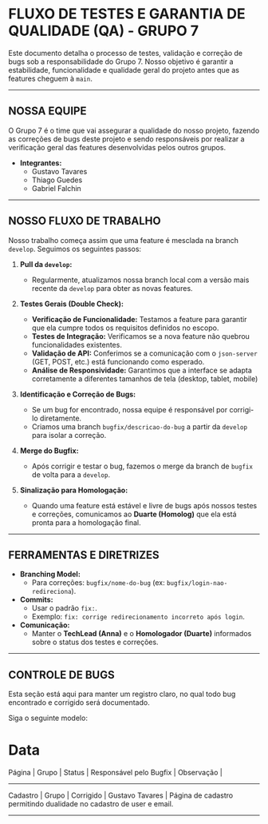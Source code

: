 # FLUXO DE TESTES E GARANTIA DE QUALIDADE (QA) - GRUPO 7

Este documento detalha o processo de testes, validação e correção de bugs sob a responsabilidade do Grupo 7. Nosso objetivo é garantir a estabilidade, funcionalidade e qualidade geral do projeto antes que as features cheguem à `main`.

---

## NOSSA EQUIPE

O Grupo 7 é o time que vai assegurar a qualidade do nosso projeto, fazendo as correções de bugs deste projeto e sendo responsáveis por realizar a verificação geral das features desenvolvidas pelos outros grupos.

- **Integrantes:**
  - Gustavo Tavares 
  - Thiago Guedes
  - Gabriel Falchin

---

## NOSSO FLUXO DE TRABALHO

Nosso trabalho começa assim que uma feature é mesclada na branch `develop`. Seguimos os seguintes passos:

1.  **Pull da `develop`:**
    - Regularmente, atualizamos nossa branch local com a versão mais recente da `develop` para obter as novas features.

2.  **Testes Gerais (Double Check):**
    - **Verificação de Funcionalidade:** Testamos a feature para garantir que ela cumpre todos os requisitos definidos no escopo.
    - **Testes de Integração:** Verificamos se a nova feature não quebrou funcionalidades existentes.
    - **Validação de API:** Conferimos se a comunicação com o `json-server` (GET, POST, etc.) está funcionando como esperado.
    - **Análise de Responsividade:** Garantimos que a interface se adapta corretamente a diferentes tamanhos de tela (desktop, tablet, mobile)

3.  **Identificação e Correção de Bugs:**
    - Se um bug for encontrado, nossa equipe é responsável por corrigi-lo diretamente.
    - Criamos uma branch `bugfix/descricao-do-bug` a partir da `develop` para isolar a correção.

4.  **Merge do Bugfix:**
    - Após corrigir e testar o bug, fazemos o merge da branch de `bugfix` de volta para a `develop`.

5.  **Sinalização para Homologação:**
    - Quando uma feature está estável e livre de bugs após nossos testes e correções, comunicamos ao **Duarte (Homolog)** que ela está pronta para a homologação final.

---

## FERRAMENTAS E DIRETRIZES

- **Branching Model:**
  - Para correções: `bugfix/nome-do-bug` (ex: `bugfix/login-nao-redireciona`).
- **Commits:**
  - Usar o padrão `fix:`.
  - Exemplo: `fix: corrige redirecionamento incorreto após login`.
- **Comunicação:**
  - Manter o **TechLead (Anna)** e o **Homologador (Duarte)** informados sobre o status dos testes e correções.

---

## CONTROLE DE BUGS

Esta seção está aqui para manter um registro claro, no qual todo bug encontrado e corrigido será documentado.

Siga o seguinte modelo:

# Data
Página | Grupo | Status | Responsável pelo Bugfix | Observação |

---

Cadastro | Grupo | Corrigido | Gustavo Tavares | Página de cadastro permitindo dualidade no cadastro de user e email.

---
